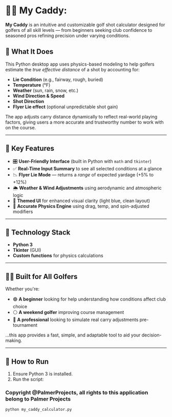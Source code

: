 # 🏌️‍♂️ My Caddy:

**My Caddy** is an intuitive and customizable golf shot calculator designed for golfers of all skill levels — from beginners seeking club confidence to seasoned pros refining precision under varying conditions.

## 📐 What It Does

This Python desktop app uses physics-based modeling to help golfers estimate the *true effective distance* of a shot by accounting for:

- **Lie Condition** (e.g., fairway, rough, buried)
- **Temperature** (°F)
- **Weather** (sun, rain, snow, etc.)
- **Wind Direction & Speed**
- **Shot Direction**
- **Flyer Lie effect** (optional unpredictable shot gain)

The app adjusts carry distance dynamically to reflect real-world playing factors, giving users a more accurate and trustworthy number to work with on the course.

---

## 🧠 Key Features

- 🎛️ **User-Friendly Interface** (built in Python with `math` and `tkinter`)
- ✅ **Real-Time Input Summary** to see all selected conditions at a glance
- 📉 **Flyer Lie Mode** — returns a *range* of expected yardage (+5% to +12%)
- 🌦️ **Weather & Wind Adjustments** using aerodynamic and atmospheric logic
- 🎨 **Themed UI** for enhanced visual clarity (light blue, clean layout)
- 🧮 **Accurate Physics Engine** using drag, temp, and spin-adjusted modifiers

---

## 🧰 Technology Stack

- **Python 3**
- **Tkinter** (GUI)
- **Custom functions** for physics calculations

---

## 🏌️‍♀️ Built for All Golfers

Whether you're:

- 🟢 **A beginner** looking for help understanding how conditions affect club choice
- ⚪ **A weekend golfer** improving course management
- 🔵 **A professional** looking to simulate real carry adjustments pre-tournament

…this app provides a fast, simple, and adaptable tool to aid your decision-making.

---

## 🚀 How to Run

1. Ensure Python 3 is installed.
2. Run the script:

### Copyright @PalmerProjects, all rights to this application belong to Palmer Projects
```bash
python my_caddy_calculator.py
